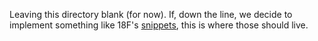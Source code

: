 Leaving this directory blank (for now). If, down the line, we decide to implement something like
18F's [snippets](https://18f.gsa.gov/2014/12/17/snippets/), this is where those should live.